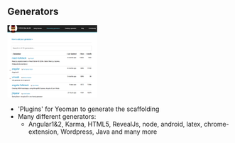 ##  Generators

<img src="resources/generators0.png" alt="generators0" style="width: 40%;"/>

 + 'Plugins' for Yeoman to generate the scaffolding <!-- .element: class="fragment" -->
 + Many different generators: <!-- .element: class="fragment" -->
    - Angular1&2, Karma, HTML5, RevealJs, node, android, latex, chrome-extension, Wordpress, Java and many more <!-- .element: class="fragment" -->
